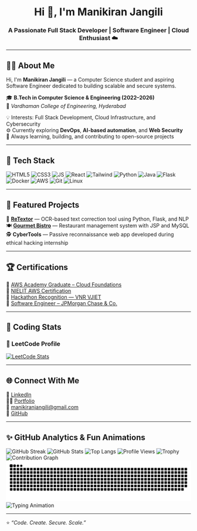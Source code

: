 <h1 align="center">Hi 👋, I'm Manikiran Jangili</h1>
<h3 align="center">A Passionate Full Stack Developer | Software Engineer | Cloud Enthusiast ☁️</h3>

---

## 👨‍💻 About Me  
Hi, I'm **Manikiran Jangili** — a Computer Science student and aspiring Software Engineer dedicated to building scalable and secure systems.  

🎓 **B.Tech in Computer Science & Engineering (2022–2026)**  
📍 *Vardhaman College of Engineering, Hyderabad*  

💡 Interests: Full Stack Development, Cloud Infrastructure, and Cybersecurity  
⚙️ Currently exploring **DevOps**, **AI-based automation**, and **Web Security**  
🚀 Always learning, building, and contributing to open-source projects  

---

## 🧰 Tech Stack  
![HTML5](https://skillicons.dev/icons?i=html)
![CSS3](https://skillicons.dev/icons?i=css)
![JS](https://skillicons.dev/icons?i=js)
![React](https://skillicons.dev/icons?i=react)
![Tailwind](https://skillicons.dev/icons?i=tailwind)
![Python](https://skillicons.dev/icons?i=python)
![Java](https://skillicons.dev/icons?i=java)
![Flask](https://skillicons.dev/icons?i=flask)
![Docker](https://skillicons.dev/icons?i=docker)
![AWS](https://skillicons.dev/icons?i=aws)
![Git](https://skillicons.dev/icons?i=git)
![Linux](https://skillicons.dev/icons?i=linux)

---

## 🧩 Featured Projects  
🚀 **[ReTextor](https://github.com/manikiran30/ReTextor)** — OCR-based text correction tool using Python, Flask, and NLP  
🍽️ **[Gourmet Bistro](https://github.com/manikiran30/Gourmet-Bistro)** — Restaurant management system with JSP and MySQL  
🕵️ **CyberTools** — Passive reconnaissance web app developed during ethical hacking internship  

---

## 🏆 Certifications  
📜 [AWS Academy Graduate – Cloud Foundations](https://drive.google.com/file/d/1Ss1liyMcRPLyW4vNw5gAiVvYeJ344P_f/view?usp=drivesdk)  
📜 [NIELIT AWS Certification](https://drive.google.com/file/d/1MoWxHl_DO2PoLtcc7yuaiZrc-a6UAESX/view?usp=drivesdk)  
🏅 [Hackathon Recognition — VNR VJIET](https://drive.google.com/file/d/13TPbYODeavA_1PRnFVmJ3eMxMEX3cvDh/view?usp=drivesdk)  
💼 [Software Engineer – JPMorgan Chase & Co.](https://drive.google.com/file/d/1Dz6VIMtbUAGx_84S24tDW39bIqgurvVJ/view?usp=drivesdk)

---

## 🧮 Coding Stats  

### 🧠 LeetCode Profile  
[![LeetCode Stats](https://leetcard.jacoblin.cool/manikiran_30?theme=dark&font=Baloo&ext=heatmap)](https://leetcode.com/manikiran_30)

---

## 🌐 Connect With Me  
💼 [LinkedIn](https://linkedin.com/in/manikiran-jangili)  
🧑‍💻 [Portfolio](https://manikiran.netlify.app)  
📧 [manikiranjangili@gmail.com](mailto:manikiranjangili@gmail.com)  
🐙 [GitHub](https://github.com/manikiran30)

---

## ✨ GitHub Analytics & Fun Animations  

  ![GitHub Streak](https://github-readme-streak-stats.herokuapp.com/?user=manikiran30&theme=tokyonight)
  ![GitHub Stats](https://github-readme-stats.vercel.app/api?username=manikiran30&show_icons=true&theme=radical)
  ![Top Langs](https://github-readme-stats.vercel.app/api/top-langs/?username=manikiran30&layout=compact&theme=radical)
  ![Profile Views](https://komarev.com/ghpvc/?username=manikiran30&label=Profile+Views&color=brightgreen)
  ![Trophy](https://github-profile-trophy.vercel.app/?username=manikiran30&theme=dracula&margin-w=10)
  ![Contribution Graph](https://github-readme-activity-graph.vercel.app/graph?username=manikiran30&theme=github-dark)
  ![Snake Animation](https://github.com/Platane/snk/raw/output/github-contribution-grid-snake.svg)
  ![Typing Animation](https://readme-typing-svg.demolab.com?font=Fira+Code&pause=1000&color=00BFFF&center=true&width=600&lines=Building+beautiful+digital+solutions;Crafting+secure+and+scalable+apps;Exploring+cloud+and+automation)

---

⭐ *“Code. Create. Secure. Scale.”*  
